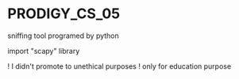 # PRODIGY_CS_05

sniffing tool programed  by python

import "scapy" library
   
! I didn't promote to unethical purposes ! only for education purpose   
